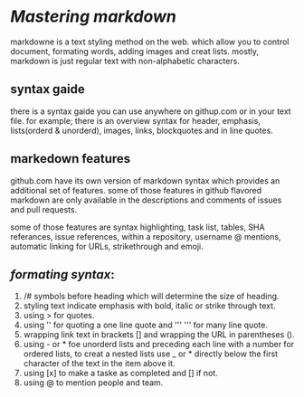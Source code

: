 # *Mastering markdown*
 markdowne is a text styling method on the web. which allow you to control document, formating words, adding images and creat lists.
 mostly, markdown is just regular text with non-alphabetic characters. 
 
## **syntax gaide** 
there is a syntax gaide you can use anywhere on githup.com or in your text file. for example;
there is an overview syntax for header, emphasis, lists(orderd & unorderd), images, links, blockquotes and in line quotes. 
## **markedown features** 
github.com have its own version of markdown syntax which provides an additional set of features. some of those features in github flavored markdown 
are only available in the descriptions and comments of issues and pull requests. 

some of those features are syntax highlighting, task list, tables, SHA referances,
issue references, within a repository, username @ mentions, automatic linking for URLs,
strikethrough and emoji.

## ***formating syntax***:

1. /# symbols before heading which will determine the size of heading.
2. styling text indicate emphasis with bold, italic or strike through text. 
3. using > for quotes. 
4. using '' for quoting a one line quote and ''' ''' for many line quote. 
5. wrapping link text in brackets [] and wrapping the URL in parentheses (). 
6. using - or * foe unorderd lists and preceding each line with a number for ordered lists,
to creat a nested lists use _ or * directly below the first character of the text in the item above it. 
7. using [x] to make a taske as completed and [] if not. 
8. using @ to mention people and team. 
